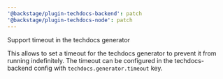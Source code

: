 ```yaml
---
'@backstage/plugin-techdocs-backend': patch
'@backstage/plugin-techdocs-node': patch
---
```


Support timeout in the techdocs generator

This allows to set a timeout for the techdocs generator to prevent it from running indefinitely.
The timeout can be configured in the techdocs-backend config with `techdocs.generator.timeout`
key.
